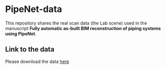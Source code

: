 # PipeNet-data

This repository shares the real scan data (the Lab scene) used in the manuscript **Fully automatic as-built BIM reconstruction of piping systems using PipeNet**.


## Link to the data
Please download the data [here](https://drive.google.com/file/d/1z4fkhzT-Jft3hjiTjEZ1koeaq4KnmutA/view?usp=sharing)
